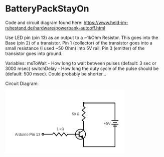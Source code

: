 # BatteryPackStayOn

Code and circuit diagram found here: https://www.held-im-ruhestand.de/hardware/powerbank-autooff.html

Use LED pin (pin 13) as an output to a ~1kOhm Resistor. This goes into the Base (pin 2) of a transistor. Pin 1 (collector) of the transistor goes into a small resistance (I used ~50 Ohm) into 5V rail. Pin 3 (emitter) of the transistor goes into ground.

Variables:
msToWait - How long to wait between pulses (default: 3 sec or 3000 msec)
switchDelay - How long the duty cycle of the pulse should be (default: 500 msec). Could probably be shorter...

Circuit Diagram:

![Circuit Diagram](https://raw.githubusercontent.com/NaubaharAgha/BatteryPackStayOn/master/images/circuit.png)
